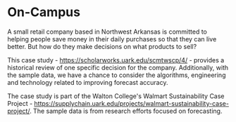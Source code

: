 # On-Campus

A small retail company based in Northwest Arkansas is committed to helping people save money in their daily purchases so that they can live better.  But how do they make decisions on what products to sell?  

This case study - https://scholarworks.uark.edu/scmtwscp/4/ - provides a historical review of one specific decision for the company.  Additionally, with the sample data, we have a chance to consider the algorithms, engineering and technology related to improving forecast accuracy.

The case study is part of the Walton College's Walmart Sustainability Case Project - https://supplychain.uark.edu/projects/walmart-sustainability-case-project/.  The sample data is from research efforts focused on forecasting.
